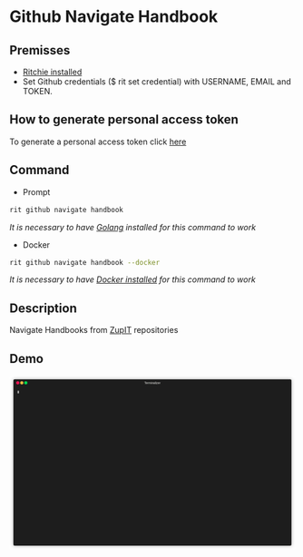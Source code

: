 <!-- markdownlint-disable-file MD013 -->
<!-- markdownlint-disable-file MD033 -->

# Github Navigate Handbook

## Premisses

- [Ritchie installed](https://docs.ritchiecli.io/v/v2.0-pt/getting-started/installation)
- Set Github credentials (\$ rit set credential) with USERNAME, EMAIL and TOKEN.

## How to generate personal access token

To generate a personal access token click [here](https://github.com/settings/tokens)

## Command

- Prompt

```bash
rit github navigate handbook
```

_It is necessary to have [Golang](https://golang.org/doc/install) installed for this command to work_

- Docker

```bash
rit github navigate handbook --docker
```

_It is necessary to have [Docker installed](https://docs.docker.com/get-docker) for this command to work_

## Description

Navigate Handbooks from [ZupIT](https://github.com/ZupIT) repositories

## Demo

<img src="https://github.com/ZupIT/ritchie-formulas/raw/master/github/navigate/handbook/demo.gif">
